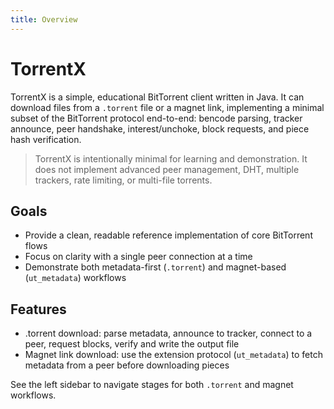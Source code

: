 ```yaml
---
title: Overview
---
```


# TorrentX

TorrentX is a simple, educational BitTorrent client written in Java. It can download files from a `.torrent` file or a magnet link, implementing a minimal subset of the BitTorrent protocol end-to-end: bencode parsing, tracker announce, peer handshake, interest/unchoke, block requests, and piece hash verification.

> TorrentX is intentionally minimal for learning and demonstration. It does not implement advanced peer management, DHT, multiple trackers, rate limiting, or multi-file torrents.

## Goals

- Provide a clean, readable reference implementation of core BitTorrent flows
- Focus on clarity with a single peer connection at a time
- Demonstrate both metadata-first (`.torrent`) and magnet-based (`ut_metadata`) workflows

## Features

- .torrent download: parse metadata, announce to tracker, connect to a peer, request blocks, verify and write the output file
- Magnet link download: use the extension protocol (`ut_metadata`) to fetch metadata from a peer before downloading pieces

See the left sidebar to navigate stages for both `.torrent` and magnet workflows.


